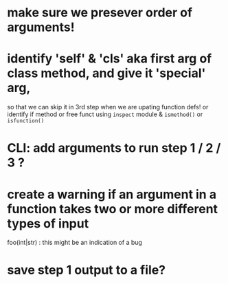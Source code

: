 # make sure we presever order of arguments! 
# identify 'self' & 'cls' aka first arg of class method, and give it 'special' arg,
so that we can skip it in 3rd step when we are upating function defs!
or identify if method or free funct using `inspect` module & `ismethod()` or `isfunction()`
# CLI: add arguments to run step 1 / 2 / 3 ?
# create a warning if an argument in a function takes two or more different types of input
foo(int|str) : this might be an indication of a bug
# save step 1 output to a file?
